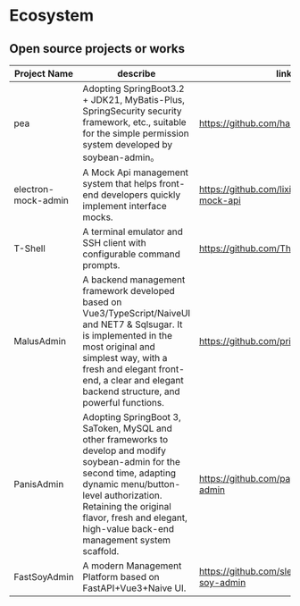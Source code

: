 # Ecosystem

## Open source projects or works

| Project Name        | describe                                                                                                                                                                                                                                                                | link                                         |
|---------------------|-------------------------------------------------------------------------------------------------------------------------------------------------------------------------------------------------------------------------------------------------------------------------|----------------------------------------------|
| pea                 | Adopting SpringBoot3.2 + JDK21, MyBatis-Plus, SpringSecurity security framework, etc., suitable for the simple permission system developed by soybean-admin。                                                                                                            | https://github.com/haitang1894/pea           |
| electron-mock-admin | A Mock Api management system that helps front-end developers quickly implement interface mocks.                                                                                                                                                                         | https://github.com/lixin59/electron-mock-api |
| T-Shell             | A terminal emulator and SSH client with configurable command prompts.                                                                                                                                                                                                   | https://github.com/TheBlindM/T-Shell         |
| MalusAdmin          | A backend management framework developed based on Vue3/TypeScript/NaiveUI and NET7 & Sqlsugar. It is implemented in the most original and simplest way, with a fresh and elegant front-end, a clear and elegant backend structure, and powerful functions.              | https://github.com/pridejoy/MalusAdmin       |
| PanisAdmin          | Adopting SpringBoot 3, SaToken, MySQL and other frameworks to develop and modify soybean-admin for the second time, adapting dynamic menu/button-level authorization. Retaining the original flavor, fresh and elegant, high-value back-end management system scaffold. | https://github.com/paynezhuang/panis-admin   |
| FastSoyAdmin        | A modern Management Platform based on FastAPI+Vue3+Naive UI.                                                                                                                                                                                                            | https://github.com/sleep1223/fast-soy-admin  |
